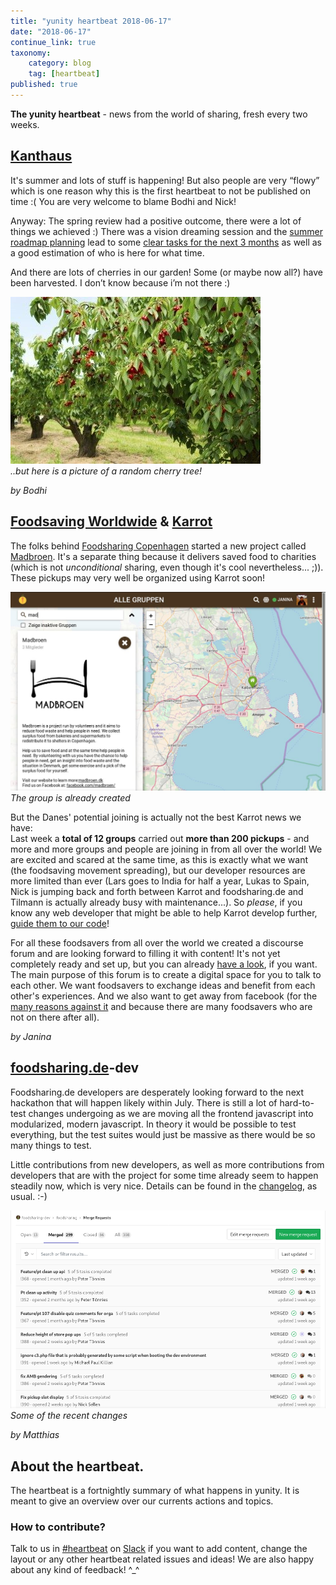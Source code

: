 ```yaml
---
title: "yunity heartbeat 2018-06-17"
date: "2018-06-17"
continue_link: true
taxonomy:
    category: blog
    tag: [heartbeat]
published: true
---
```


**The yunity heartbeat** - news from the world of sharing, fresh every two weeks.

## [Kanthaus](https://kanthaus.online)
It's summer and lots of stuff is happening! But also people are very “flowy” which is one reason why this is the first heartbeat to not be published on time :( You are very welcome to blame Bodhi and Nick!

Anyway: The spring review had a positive outcome, there were a lot of things we achieved :) There was a vision dreaming session and the [summer roadmap planning](https://kanthaus.online/governance/minutes/2018-06-06_roadmap) lead to some [clear tasks for the next 3 months](https://gitlab.com/kanthaus/kanthaus-public/milestones/7) as well as a good estimation of who is here for what time.

And there are lots of cherries in our garden! Some (or maybe now all?) have been harvested. I don’t know because i’m not there :)

![](randomcherrytree.jpg) </br>
_..but here is a picture of a random cherry tree!_

_by Bodhi_

## [Foodsaving Worldwide](https://foodsaving.world) & [Karrot](https://karrot.world)
The folks behind [Foodsharing Copenhagen](http://foodsharingcph.org/) started a new project called [Madbroen](https://www.facebook.com/madbroen/). It's a separate thing because it delivers saved food to charities (which is not _unconditional_ sharing, even though it's cool nevertheless... ;)). These pickups may very well be organized using Karrot soon!

![](madbroen.jpg)
_The group is already created_

But the Danes' potential joining is actually not the best Karrot news we have: </br>
Last week a **total of 12 groups** carried out **more than 200 pickups** - and more and more groups and people are joining in from all over the world! We are excited and scared at the same time, as this is exactly what we want (the foodsaving movement spreading), but our developer resources are more limited than ever (Lars goes to India for half a year, Lukas to Spain, Nick is jumping back and forth between Karrot and foodsharing.de and Tilmann is actually already busy with maintenance...). So _please_, if you know any web developer that might be able to help Karrot develop further, [guide them to our code](https://github.com/yunity/karrot-frontend)!

For all these foodsavers from all over the world we created a discourse forum and are looking forward to filling it with content! It's not yet completely ready and set up, but you can already [have a look](https://community.foodsaving.world/), if you want. The main purpose of this forum is to create a digital space for you to talk to each other. We want foodsavers to exchange ideas and benefit from each other's experiences. And we also want to get away from facebook (for the [many reasons against it](https://www.google.com/search?q=reasons+to+leave+facebook&ie=utf-8&oe=utf-8&client=firefox-b-ab) and because there are many foodsavers who are not on there after all).

_by Janina_

## [foodsharing.de](https://foodsharing.de)-dev
Foodsharing.de developers are desperately looking forward to the next hackathon that will happen likely within July. There is still a lot of hard-to-test changes undergoing as we are moving all the frontend javascript into modularized, modern javascript. In theory it would be possible to test everything, but the test suites would just be massive as there would be so many things to test.

Little contributions from new developers, as well as more contributions from developers that are with the project for some time already seem to happen steadily now, which is very nice. Details can be found in the [changelog](https://beta.foodsharing.de/?page=content&sub=changelog), as usual. :-)

![](recentMerges.png)
_Some of the recent changes_

_by Matthias_

## About the heartbeat.
The heartbeat is a fortnightly summary of what happens in yunity. It is meant to give an overview over our currents actions and topics.

### How to contribute?
Talk to us in [#heartbeat](https://yunity.slack.com/messages/heartbeat/) on [Slack](https://slackin.yunity.org) if you want to add content, change the layout or any other heartbeat related issues and ideas! We are also happy about any kind of feedback! ^\_^
